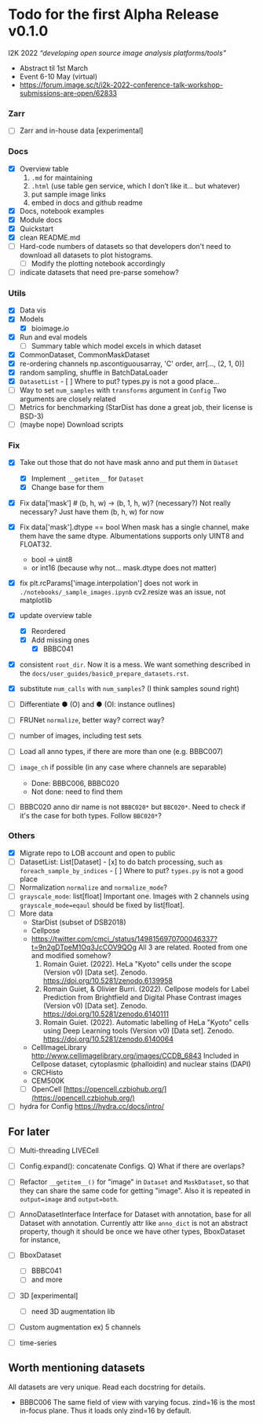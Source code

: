 # Todo for the first Alpha Release v0.1.0
I2K 2022 *“developing open source image analysis platforms/tools”*
- Abstract til 1st March
- Event 6-10 May (virtual)
- https://forum.image.sc/t/i2k-2022-conference-talk-workshop-submissions-are-open/62833

### Zarr
- [ ]  Zarr and in-house data [experimental]

### Docs
- [x]  Overview table
    1. `.md` for maintaining
    2. `.html` (use table gen service, which I don’t like it... but whatever)
    3. put sample image links
    4. embed in docs and github readme
- [x]  Docs, notebook examples
- [x]  Module docs
- [x]  Quickstart
- [x]  clean README.md
- [ ]  Hard-code numbers of datasets so that developers don't need to download all
  datasets to plot histograms.
    - [ ]  Modify the plotting notebook accordingly
- [ ]  indicate datasets that need pre-parse somehow?

### Utils
- [x]  Data vis
- [x]  Models
    - [x]  bioimage.io
- [x]  Run and eval models
    - [ ]  Summary table which model excels in which dataset
- [x]  CommonDataset, CommonMaskDataset
- [x]  re-ordering channels
        np.ascontiguousarray, 'C' order, arr[..., (2, 1, 0)]
- [x]  random sampling, shuffle in BatchDataLoader
- [x]  `DatasetList`
        - [ ]  Where to put? types.py is not a good place...
- [ ]  Way to set `num_samples` with `transforms` argument in `Config`
        Two arguments are closely related
- [ ]  Metrics for benchmarking (StarDist has done a great job, their license is BSD-3)
- [ ]  (maybe nope) Download scripts

### Fix
- [x]  Take out those that do not have mask anno and put them in `Dataset`
    - [x]  Implement `__getitem__` for `Dataset`
    - [x]  Change base for them
- [x]  Fix data[’mask’]  # (b, h, w) → (b, 1, h, w)? (necessary?)
    Not really necessary? Just have them (b, h, w) for now
- [x]  Fix data['mask'].dtype == bool
    When mask has a single channel, make them have the same dtype.
    Albumentations supports only UINT8 and FLOAT32.
    - bool -> uint8
    - or int16 (because why not... mask.dtype does not matter)
- [x]  fix plt.rcParams['image.interpolation'] does not work in `./notebooks/_sample_images.ipynb`
    cv2.resize was an issue, not matplotlib
- [x]  update overview table
    - [x]  Reordered
    - [x]  Add missing ones
        - [x]  BBBC041
- [x]  consistent `root_dir`. Now it is a mess. We want something described in the
  `docs/user_guides/basic0_prepare_datasets.rst`.
- [x]  substitute `num_calls` with `num_samples`? (I think samples sound right)
- [ ]  Differentiate ● (O) and ● (OI: instance outlines)
- [ ]  FRUNet `normalize`, better way? correct way?
- [ ]  number of images, including test sets
- [ ]  Load all anno types, if there are more than one (e.g. BBBC007)
- [ ]  `image_ch` if possible (in any case where channels are separable)
    - Done: BBBC006, BBBC020
    - Not done: need to find them
- [ ]  BBBC020 anno dir name is not `BBBC020*` but `BBC020*`. Need to check if it's the
  case for both types. Follow `BBC020*`?


### Others
- [x]  Migrate repo to LOB account and open to public
- [ ]  DatasetList: List[Dataset]
        - [x]  to do batch processing, such as `foreach_sample_by_indices`
        - [ ]  Where to put? `types.py` is not a good place
- [ ]  Normalization `normalize` and `normalize_mode`?
- [ ]  `grayscale_mode`: list[float]
    Important one. Images with 2 channels using `grayscale_mode=eqaul` should be fixed
    by list[float].
- [ ]  More data
    - StarDist (subset of DSB2018)
    - Cellpose
    - https://twitter.com/cmci_/status/1498156970700046337?t=9n2gDTpeM1Oq3JcCOV9QOg
        All 3 are related. Rooted from one and modified somehow?
        1. Romain Guiet. (2022). HeLa "Kyoto" cells under the scope (Version v0) [Data set]. Zenodo. https://doi.org/10.5281/zenodo.6139958
        2. Romain Guiet, & Olivier Burri. (2022). Cellpose models for Label Prediction from Brightfield and Digital Phase Contrast images (Version v0) [Data set]. Zenodo. https://doi.org/10.5281/zenodo.6140111
        3. Romain Guiet. (2022). Automatic labelling of HeLa "Kyoto" cells using Deep Learning tools (Version v0) [Data set]. Zenodo. https://doi.org/10.5281/zenodo.6140064
    - CellImageLibrary http://www.cellimagelibrary.org/images/CCDB_6843
        Included in Cellpose dataset, cytoplasmic (phalloidin) and nuclear stains (DAPI)
    - CRCHisto
    - CEM500K
    - [ ]  OpenCell [https://opencell.czbiohub.org/](https://opencell.czbiohub.org/)
- [ ]  hydra for Config
    https://hydra.cc/docs/intro/

## For later
- [ ]  Multi-threading LIVECell
- [ ]  Config.expand(): concatenate Configs. Q) What if there are overlaps?
- [ ]  Refactor `__getitem__()` for "image" in `Dataset` and `MaskDataset`, so that they
  can share the same code for getting "image". Also it is repeated in `output=image` and
  `output=both`.
- [ ]  AnnoDatasetInterface
    Interface for Dataset with annotation, base for all Dataset with annotation.
    Currently attr like `anno_dict` is not an abstract property, though it should be
    once we have other types, BboxDataset for instance,
- [ ]  BboxDataset
    - [ ]  BBBC041
    - [ ]  and more
- [ ]  3D [experimental]
    - [ ]  need 3D augmentation lib
- [ ]  Custom augmentation ex) 5 channels
- [ ]  time-series


<!-- Put this in another README -->
## Worth mentioning datasets
All datasets are very unique. Read each docstring for details.

- BBBC006
    The same field of view with varying focus. zind=16 is the most in-focus
    plane. Thus it loads only zind=16 by default.
